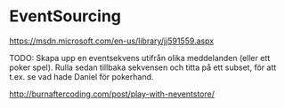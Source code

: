 # EventSourcing
https://msdn.microsoft.com/en-us/library/jj591559.aspx


TODO: Skapa upp en eventsekvens utifrån olika meddelanden (eller ett poker spel). Rulla sedan tillbaka sekvensen och titta på ett subset, för att t.ex. se vad hade Daniel för pokerhand.



http://burnaftercoding.com/post/play-with-neventstore/
